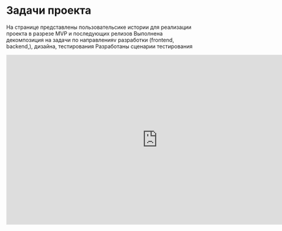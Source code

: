 # Задачи проекта

На странице представлены пользовательсике истории для реализации проекта в разрезе MVP и последующих релизов
Выполнена декомпозиция на задачи по направленияv разработки (frontend, backend,), дизайна, тестирования
Разработаны сценарии тестирования

<iframe width="800" height="450" style="border: 1px solid rgba(0, 0, 0, 0.1);" src="https://app.holst.so/share/b/51f682ba-1b04-49bc-9008-8ee60f139ade" scrolling="no" allow="fullscreen; clipboard-read; clipboard-write" allowfullscreen></iframe>
